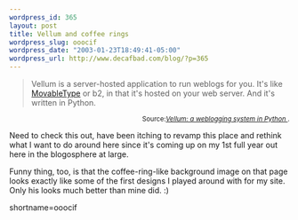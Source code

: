 ```yaml
--- 
wordpress_id: 365
layout: post
title: Vellum and coffee rings
wordpress_slug: ooocif
wordpress_date: "2003-01-23T18:49:41-05:00"
wordpress_url: http://www.decafbad.com/blog/?p=365
---
```

<blockquote cite="http://www.kryogenix.org/code/vellum/">Vellum is a server-hosted application to run weblogs for you. It's like <a href="http://www.decafbad.com/twiki/bin/view/Main/MovableType">MovableType</a> or b2, in that it's hosted on your web server. And it's written in Python. </blockquote><div class="credit" align="right"><small>Source:<cite><a href="http://www.kryogenix.org/code/vellum/">Vellum: a weblogging system in Python </a></cite>.</small></div>
<p>Need to check this out, have been itching to revamp this place and rethink what I want to do around here since it's coming up on my 1st full year out here in the blogosphere at large.</p>
<p>Funny thing, too, is that the coffee-ring-like background image on that page looks exactly like some of the first designs I played around with for my site.  Only his looks much better than mine did.  :)</p>
<!--more-->
shortname=ooocif
